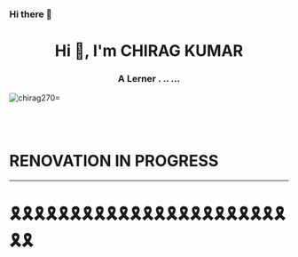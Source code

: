 
### Hi there 👋

<h1 align="center">Hi 👋, I'm CHIRAG KUMAR</h1>
<h3 align="center">A Lerner . .. ...</h3>

<p align="left"> <img src="https://komarev.com/ghpvc/?username=ichiragkumar&label=Profile%20views&color=0e75b6&style=flat" alt="chirag270=" /> </p>
<br><br>
<h1>RENOVATION IN PROGRESS</h1>
</center>



<hr/>

<h1>🎗️🎗️🎗️🎗️🎗️🎗️🎗️🎗️🎗️🎗️🎗️🎗️🎗️🎗️🎗️🎗️🎗️🎗️🎗️🎗️🎗️🎗️🎗️🎗️🎗️</h1>

